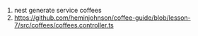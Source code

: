 1. nest generate service coffees
2. https://github.com/heminjohnson/coffee-guide/blob/lesson-7/src/coffees/coffees.controller.ts
